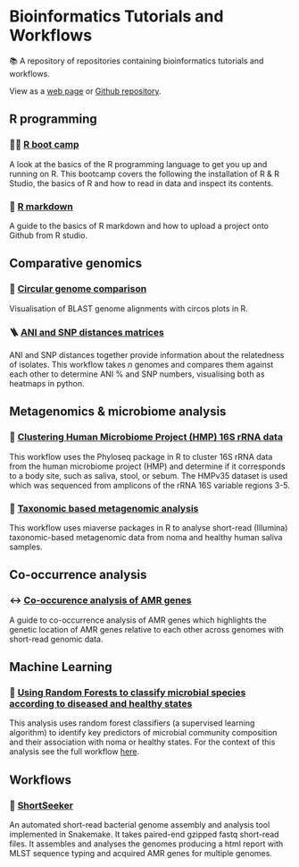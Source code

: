 # Bioinformatics Tutorials and Workflows

📚 A repository of repositories containing bioinformatics tutorials and workflows.

View as a [web page](https://rngoodman.github.io/tutorials/) or [Github repository](https://github.com/rngoodman/tutorials).

## R programming

### 🏃‍♂ [R boot camp](https://github.com/rngoodman/R-boot-camp)

A look at the basics of the R programming language to get you up and running on R. This bootcamp covers the following the installation of R & R Studio, the basics of R and how to read in data and inspect its contents.

### 📝 [R markdown](https://github.com/rngoodman/R-Markdown-Basics)

A guide to the basics of R markdown and how to upload a project onto Github from R studio.

## Comparative genomics

### 🔘 [Circular genome comparison](https://github.com/rngoodman/circular-genome-comparisons)
Visualisation of BLAST genome alignments with circos plots in R.

### 🪜 [ANI and SNP distances matrices](https://github.com/rngoodman/ANI-and-SNP-distances)
ANI and SNP distances together provide information about the relatedness of isolates. This workflow takes *n* genomes and compares them against each other to determine ANI % and SNP numbers, visualising both as heatmaps in python. 

## Metagenomics & microbiome analysis

### 🦠 [Clustering Human Microbiome Project (HMP) 16S rRNA data](https://github.com/rngoodman/clustering-HMP-data)
This workflow uses the Phyloseq package in R to cluster 16S rRNA data from the human microbiome project (HMP) and determine if it corresponds to a body site, such as saliva, stool, or sebum. The HMPv35 dataset is used which was sequenced from amplicons of the rRNA 16S variable regions 3-5.

### 🦠 [Taxonomic based metagenomic analysis](https://rngoodman.github.io/noma-metagenomics/code/Noma_vs_healthy.html)
This workflow uses miaverse packages in R to analyse short-read (Illumina) taxonomic-based metagenomic data from  noma and healthy human saliva samples. 

## Co-occurrence analysis

### ↔️ [Co-occurence analysis of AMR genes](https://github.com/rngoodman/co-occurrence-analysis)

A guide to co-occurrence analysis of AMR genes which highlights the genetic location of AMR genes relative to each other across genomes with short-read genomic data. 

## Machine Learning 

### 🌳 [Using Random Forests to classify microbial species according to diseased and healthy states](https://rngoodman.github.io/noma-metagenomics/code/Noma_vs_healthy.html#preparing-the-data-2)
This analysis uses random forest classifiers (a supervised learning algorithm) to identify key predictors of microbial community composition and their association with noma or healthy states. For the context of this analysis see the full workflow [here](https://rngoodman.github.io/noma-metagenomics/code/Noma_vs_healthy.html).

## Workflows

### 🧬 [ShortSeeker](https://github.com/rngoodman/ShortSeeker)

An automated short-read bacterial genome assembly and analysis tool implemented in Snakemake. It takes paired-end gzipped fastq short-read files. It assembles and analyses the genomes producing a html report with MLST sequence typing and acquired AMR genes for multiple genomes.






